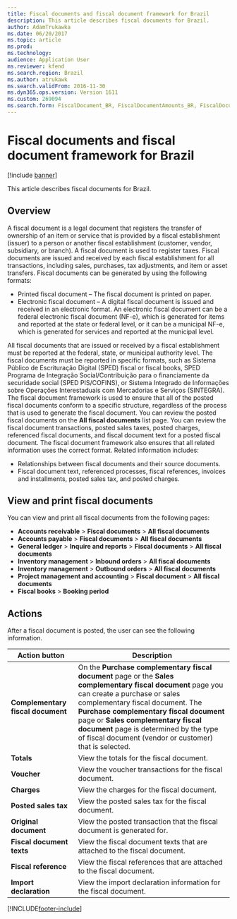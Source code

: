 ```yaml
---
title: Fiscal documents and fiscal document framework for Brazil
description: This article describes fiscal documents for Brazil.
author: AdamTrukawka
ms.date: 06/20/2017
ms.topic: article
ms.prod: 
ms.technology: 
audience: Application User
ms.reviewer: kfend
ms.search.region: Brazil
ms.author: atrukawk
ms.search.validFrom: 2016-11-30
ms.dyn365.ops.version: Version 1611
ms.custom: 269094
ms.search.form: FiscalDocument_BR, FiscalDocumentAmounts_BR, FiscalDocumentChargesTotals_BR, FiscalDocumentElectronic_BR
---
```


# Fiscal documents and fiscal document framework for Brazil

[!include [banner](../../includes/banner.md)]

This article describes fiscal documents for Brazil.

## Overview

A fiscal document is a legal document that registers the transfer of ownership of an item or service that is provided by a fiscal establishment (issuer) to a person or another fiscal establishment (customer, vendor, subsidiary, or branch). A fiscal document is used to register taxes. Fiscal documents are issued and received by each fiscal establishment for all transactions, including sales, purchases, tax adjustments, and item or asset transfers. Fiscal documents can be generated by using the following formats:
-   Printed fiscal document – The fiscal document is printed on paper.
-   Electronic fiscal document – A digital fiscal document is issued and received in an electronic format. An electronic fiscal document can be a federal electronic fiscal document (NF-e), which is generated for items and reported at the state or federal level, or it can be a municipal NF-e, which is generated for services and reported at the municipal level.

All fiscal documents that are issued or received by a fiscal establishment must be reported at the federal, state, or municipal authority level. The fiscal documents must be reported in specific formats, such as Sistema Público de Escrituração Digital (SPED) fiscal or fiscal books, SPED Programa de Integração Social/Contribuição para o financiamente da securidade social (SPED PIS/COFINS), or Sistema Integrado de Informações sobre Operações Interestaduais com Mercadorias e Serviços (SINTEGRA). The fiscal document framework is used to ensure that all of the posted fiscal documents conform to a specific structure, regardless of the process that is used to generate the fiscal document. You can review the posted fiscal documents on the **All fiscal documents** list page. You can review the fiscal document transactions, posted sales taxes, posted charges, referenced fiscal documents, and fiscal document text for a posted fiscal document. The fiscal document framework also ensures that all related information uses the correct format. Related information includes:
-   Relationships between fiscal documents and their source documents.
-   Fiscal document text, referenced processes, fiscal references, invoices and installments, posted sales tax, and posted charges.

## View and print fiscal documents
You can view and print all fiscal documents from the following pages:
-   **Accounts receivable** &gt; **Fiscal documents** &gt; **All fiscal documents**
-   **Accounts payable** &gt; **Fiscal documents** &gt; **All fiscal documents**
-   **General ledger** &gt; **Inquire and reports** &gt; **Fiscal documents** &gt; **All fiscal documents**
-   **Inventory management** &gt; **Inbound orders** &gt; **All fiscal documents**
-   **Inventory management** &gt; **Outbound orders** &gt; **All fiscal documents**
-   **Project management and accounting** &gt; **Fiscal document** &gt; **All fiscal documents**
-   **Fiscal books** &gt; **Booking period**

## Actions
After a fiscal document is posted, the user can see the following information.

| **Action button**                 | **Description**                                                                                                                                                                                                                                                                                                                                                      |
|-----------------------------------|----------------------------------------------------------------------------------------------------------------------------------------------------------------------------------------------------------------------------------------------------------------------------------------------------------------------------------------------------------------------|
| **Complementary fiscal document** | On the **Purchase complementary fiscal document** page or the **Sales complementary fiscal document** page you can create a purchase or sales complementary fiscal document. The **Purchase complementary fiscal document** page or **Sales complementary fiscal document** page is determined by the type of fiscal document (vendor or customer) that is selected. |
| **Totals**                        | View the totals for the fiscal document.                                                                                                                                                                                                                                                                                                                             |
| **Voucher**                       | View the voucher transactions for the fiscal document.                                                                                                                                                                                                                                                                                                               |
| **Charges**                       | View the charges for the fiscal document.                                                                                                                                                                                                                                                                                                                            |
| **Posted sales tax**              | View the posted sales tax for the fiscal document.                                                                                                                                                                                                                                                                                                                   |
| **Original document**             | View the posted transaction that the fiscal document is generated for.                                                                                                                                                                                                                                                                                               |
| **Fiscal document texts**         | View the fiscal document texts that are attached to the fiscal document.                                                                                                                                                                                                                                                                                             |
| **Fiscal reference**              | View the fiscal references that are attached to the fiscal document.                                                                                                                                                                                                                                                                                                 |
| **Import declaration**            | View the import declaration information for the fiscal document.                                                                                                                                                                                                                                                                                                     |







[!INCLUDE[footer-include](../../../includes/footer-banner.md)]

